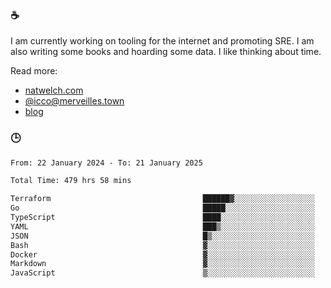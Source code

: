 ### ☕

I am currently working on tooling for the internet and promoting SRE. I am also writing some books and hoarding some data. I like thinking about time. 

Read more:

 - [natwelch.com](https://natwelch.com)
 - [@icco@merveilles.town](https://merveilles.town/@icco)
 - [blog](https://writing.natwelch.com)

### 🕒

<!--START_SECTION:waka-->

```txt
From: 22 January 2024 - To: 21 January 2025

Total Time: 479 hrs 58 mins

Terraform                                  ██████▓░░░░░░░░░░░░░░░░░░   26.44 %
Go                                         █████░░░░░░░░░░░░░░░░░░░░   20.21 %
TypeScript                                 ████░░░░░░░░░░░░░░░░░░░░░   15.79 %
YAML                                       ███▒░░░░░░░░░░░░░░░░░░░░░   13.25 %
JSON                                       █▒░░░░░░░░░░░░░░░░░░░░░░░   04.86 %
Bash                                       ▓░░░░░░░░░░░░░░░░░░░░░░░░   03.05 %
Docker                                     ▓░░░░░░░░░░░░░░░░░░░░░░░░   02.59 %
Markdown                                   ▓░░░░░░░░░░░░░░░░░░░░░░░░   02.27 %
JavaScript                                 ▒░░░░░░░░░░░░░░░░░░░░░░░░   01.96 %
```

<!--END_SECTION:waka-->
